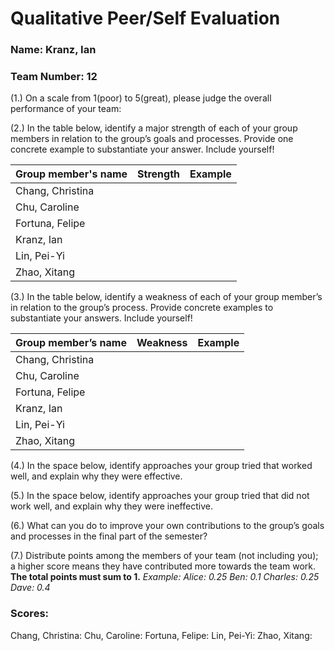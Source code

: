 # Qualitative Peer/Self Evaluation

### Name: Kranz, Ian
### Team Number: 12

(1.) On a scale from 1(poor) to 5(great), please judge the overall performance of your team:

(2.) In the table below, identify a major strength of each of your group members in relation to the group’s goals and processes. Provide one concrete example to substantiate your answer. Include yourself!

| Group member's name | Strength | Example |
| ------------------- | -------- | ------- |
|Chang, Christina|||
|Chu, Caroline|||
|Fortuna, Felipe|||
|Kranz, Ian|||
|Lin, Pei-Yi|||
|Zhao, Xitang|||

(3.) In the table below, identify a weakness of each of your group member’s in relation to the group’s process. Provide concrete examples to substantiate your answers. Include yourself!

| Group member’s name | Weakness | Example |
| ------------------- | -------- | ------- |
|Chang, Christina|||
|Chu, Caroline|||
|Fortuna, Felipe|||
|Kranz, Ian|||
|Lin, Pei-Yi|||
|Zhao, Xitang|||

(4.) In the space below, identify approaches your group tried that worked well, and explain why they were effective.

(5.) In the space below, identify approaches your group tried that did not work well, and explain why they were ineffective.

(6.) What can you do to improve your own contributions to the group’s goals and processes in the final part of the semester?

(7.) Distribute points among the members of your team (not including you); a higher score means they have contributed more towards the team work. **The total points must sum to 1.**
*Example:
Alice: 0.25
Ben: 0.1
Charles: 0.25
Dave: 0.4*

### Scores:
Chang, Christina: 
Chu, Caroline: 
Fortuna, Felipe: 
Lin, Pei-Yi: 
Zhao, Xitang: 


